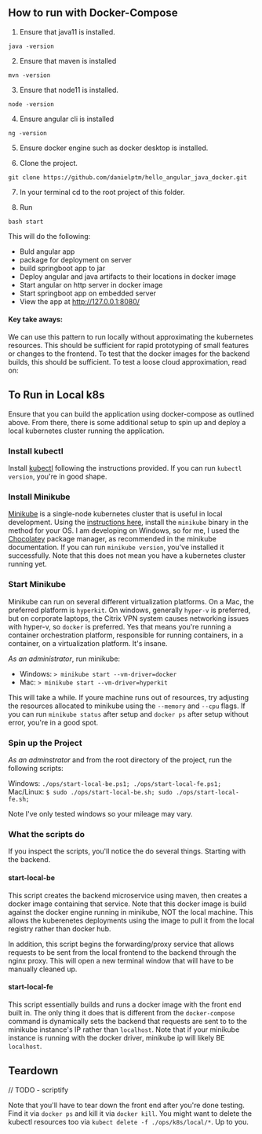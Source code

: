## How to run with Docker-Compose

1. Ensure that java11 is installed.
```
java -version
```

2. Ensure that maven is installed
```
mvn -version
```
3. Ensure that node11 is installed.
```
node -version
```

4. Ensure angular cli is installed
```
ng -version
```

5. Ensure docker engine such as docker desktop is installed.

6. Clone the project.

```
git clone https://github.com/danielptm/hello_angular_java_docker.git
```

7. In your terminal cd to the root project of this folder.

8. Run
```
bash start
```
This will do the following:
- Buld angular app
- package for deployment on server
- build springboot app to jar
- Deploy angular and java artifacts to their locations in docker image
- Start angular on http server in docker image
- Start springboot app on embedded server
- View the app at http://127.0.0.1:8080/

#### Key take aways:
We can use this pattern to run locally without approximating the kubernetes resources.  This should be sufficient for rapid prototyping of small features or changes to the frontend.  To test that the docker images for the backend builds, this should be sufficient.  To test a loose cloud approximation, read on:

## To Run in Local k8s

Ensure that you can build the application using docker-compose as outlined above.  From there, there is some additional setup to spin up and deploy a local kubernetes cluster running the application.

### Install kubectl

Install [kubectl](https://kubernetes.io/docs/tasks/tools/install-kubectl/) following the instructions provided.  If you can run `kubectl version`, you're in good shape.

### Install Minikube

[Minikube](https://github.com/kubernetes/minikube) is a single-node kubernetes cluster that is useful in local development.  Using the [instructions here](https://kubernetes.io/docs/tasks/tools/install-minikube/), install the `minikube` binary in the method for your OS.  I am developing on Windows, so for me, I used the [Chocolatey](https://chocolatey.org/) package manager, as recommended in the minikube documentation.  If you can run `minikube version`, you've installed it successfully.  Note that this does not mean you have a kubernetes cluster running yet.

### Start Minikube

Minikube can run on several different virtualization platforms.  On a Mac, the preferred platform is `hyperkit`.  On windows, generally `hyper-v` is preferred, but on corporate laptops, the Citrix VPN system causes networking issues with hyper-v, so `docker` is preferred.  Yes that means you're running a container orchestration platform, responsible for running containers, in a container, on a virtualization platform.  It's insane.

*As an administrator*, run minikube:

- Windows: `> minikube start --vm-driver=docker`
- Mac: `> minikube start --vm-driver=hyperkit`

This will take a while.  If youre machine runs out of resources, try adjusting the resources allocated to minikube using the `--memory` and `--cpu` flags.  If you can run `minikube status` after setup and `docker ps` after setup without error, you're in a good spot.

### Spin up the Project

*As an adminstrator* and from the root directory of the project, run the following scripts:

Windows: `./ops/start-local-be.ps1; ./ops/start-local-fe.ps1;`
Mac/Linux: `$ sudo ./ops/start-local-be.sh; sudo ./ops/start-local-fe.sh;`

Note I've only tested windows so your mileage may vary.

### What the scripts do

If you inspect the scripts, you'll notice the do several things.  Starting with the backend.

#### start-local-be

This script creates the backend microservice using maven, then creates a docker image containing that service.  Note that this docker image is build against the docker engine running in minikube, NOT the local machine.  This allows the kuberenetes deployments using the image to pull it from the local registry rather than docker hub.

In addition, this script begins the forwarding/proxy service that allows requests to be sent from the local frontend to the backend through the nginx proxy.  This will open a new terminal window that will have to be manually cleaned up.

#### start-local-fe

This script essentially builds and runs a docker image with the front end built in.  The only thing it does that is different from the `docker-compose` command is dynamically sets the backend that requests are sent to to the minikube instance's IP rather than `localhost`.  Note that if your minikube instance is running with the docker driver, minikube ip will likely BE `localhost`.

## Teardown

// TODO - scriptify

Note that you'll have to tear down the front end after you're done testing.  Find it via `docker ps` and kill it via `docker kill`.  You might want to delete the kubectl resources too via `kubect delete -f ./ops/k8s/local/*`.  Up to you.
